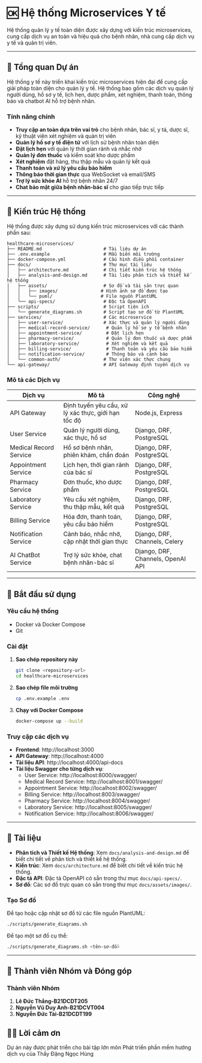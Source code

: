# 🆗 Hệ thống Microservices Y tế

Hệ thống quản lý y tế toàn diện được xây dựng với kiến trúc microservices, cung cấp dịch vụ an toàn và hiệu quả cho bệnh nhân, nhà cung cấp dịch vụ y tế và quản trị viên.

---

## 📝 Tổng quan Dự án

Hệ thống y tế này triển khai kiến trúc microservices hiện đại để cung cấp giải pháp toàn diện cho quản lý y tế. Hệ thống bao gồm các dịch vụ quản lý người dùng, hồ sơ y tế, lịch hẹn, dược phẩm, xét nghiệm, thanh toán, thông báo và chatbot AI hỗ trợ bệnh nhân.

### Tính năng chính

- **Truy cập an toàn dựa trên vai trò** cho bệnh nhân, bác sĩ, y tá, dược sĩ, kỹ thuật viên xét nghiệm và quản trị viên
- **Quản lý hồ sơ y tế điện tử** với lịch sử bệnh nhân toàn diện
- **Đặt lịch hẹn** với quản lý thời gian rảnh và nhắc nhở
- **Quản lý đơn thuốc** và kiểm soát kho dược phẩm
- **Xét nghiệm** đặt hàng, thu thập mẫu và quản lý kết quả
- **Thanh toán và xử lý yêu cầu bảo hiểm**
- **Thông báo thời gian thực** qua WebSocket và email/SMS
- **Trợ lý sức khỏe AI** hỗ trợ bệnh nhân 24/7
- **Chat bảo mật giữa bệnh nhân-bác sĩ** cho giao tiếp trực tiếp

---

## 📁 Kiến trúc Hệ thống

Hệ thống được xây dựng sử dụng kiến trúc microservices với các thành phần sau:

```
healthcare-microservices/
├── README.md                       # Tài liệu dự án
├── .env.example                    # Mẫu biến môi trường
├── docker-compose.yml              # Cấu hình điều phối container
├── docs/                           # Thư mục tài liệu
│   ├── architecture.md             # Chi tiết kiến trúc hệ thống
│   ├── analysis-and-design.md      # Tài liệu phân tích và thiết kế hệ thống
│   ├── assets/                     # Sơ đồ và tài sản trực quan
│   │   ├── images/                # Hình ảnh sơ đồ được tạo
│   │   └── puml/                  # File nguồn PlantUML
│   └── api-specs/                  # Đặc tả OpenAPI
├── scripts/                        # Script tiện ích
│   └── generate_diagrams.sh        # Script tạo sơ đồ từ PlantUML
├── services/                       # Các microservice
│   ├── user-service/               # Xác thực và quản lý người dùng
│   ├── medical-record-service/      # Quản lý hồ sơ y tế bệnh nhân
│   ├── appointment-service/         # Đặt lịch hẹn
│   ├── pharmacy-service/            # Quản lý đơn thuốc và dược phẩm
│   ├── laboratory-service/          # Xét nghiệm và kết quả
│   ├── billing-service/             # Thanh toán và yêu cầu bảo hiểm
│   ├── notification-service/        # Thông báo và cảnh báo
│   └── common-auth/                # Thư viện xác thực chung
└── api-gateway/                    # API Gateway định tuyến dịch vụ
```

### Mô tả các Dịch vụ

| Dịch vụ | Mô tả | Công nghệ |
|---------|-------------|------------------|
| API Gateway | Định tuyến yêu cầu, xử lý xác thực, giới hạn tốc độ | Node.js, Express |
| User Service | Quản lý người dùng, xác thực, hồ sơ | Django, DRF, PostgreSQL |
| Medical Record Service | Hồ sơ bệnh nhân, phiên khám, chẩn đoán | Django, DRF, PostgreSQL |
| Appointment Service | Lịch hẹn, thời gian rảnh của bác sĩ | Django, DRF, PostgreSQL |
| Pharmacy Service | Đơn thuốc, kho dược phẩm | Django, DRF, PostgreSQL |
| Laboratory Service | Yêu cầu xét nghiệm, thu thập mẫu, kết quả | Django, DRF, PostgreSQL |
| Billing Service | Hóa đơn, thanh toán, yêu cầu bảo hiểm | Django, DRF, PostgreSQL |
| Notification Service | Cảnh báo, nhắc nhở, cập nhật thời gian thực | Django, DRF, Channels, Celery |
| AI ChatBot Service | Trợ lý sức khỏe, chat bệnh nhân-bác sĩ | Django, DRF, Channels, OpenAI API |

---

## 🚀 Bắt đầu sử dụng

### Yêu cầu hệ thống

- Docker và Docker Compose
- Git

### Cài đặt

1. **Sao chép repository này**

   ```bash
   git clone <repository-url>
   cd healthcare-microservices
   ```

2. **Sao chép file môi trường**

   ```bash
   cp .env.example .env
   ```

3. **Chạy với Docker Compose**

   ```bash
   docker-compose up --build
   ```

### Truy cập các dịch vụ

- **Frontend**: http://localhost:3000
- **API Gateway**: http://localhost:4000
- **Tài liệu API**: http://localhost:4000/api-docs
- **Tài liệu Swagger cho từng dịch vụ**:
  - User Service: http://localhost:8000/swagger/
  - Medical Record Service: http://localhost:8001/swagger/
  - Appointment Service: http://localhost:8002/swagger/
  - Billing Service: http://localhost:8003/swagger/
  - Pharmacy Service: http://localhost:8004/swagger/
  - Laboratory Service: http://localhost:8005/swagger/
  - Notification Service: http://localhost:8006/swagger/

---

## 📝 Tài liệu

- **Phân tích và Thiết kế Hệ thống**: Xem `docs/analysis-and-design.md` để biết chi tiết về phân tích và thiết kế hệ thống.
- **Kiến trúc**: Xem `docs/architecture.md` để biết chi tiết về kiến trúc hệ thống.
- **Đặc tả API**: Đặc tả OpenAPI có sẵn trong thư mục `docs/api-specs/`.
- **Sơ đồ**: Các sơ đồ trực quan có sẵn trong thư mục `docs/assets/images/`.

### Tạo Sơ đồ

Để tạo hoặc cập nhật sơ đồ từ các file nguồn PlantUML:

```bash
./scripts/generate_diagrams.sh
```

Để tạo một sơ đồ cụ thể:

```bash
./scripts/generate_diagrams.sh <tên-sơ-đồ>
```

---

## 👥 Thành viên Nhóm và Đóng góp

### Thành viên Nhóm

1. **Lê Đức Thắng-B21DCDT205**
2. **Nguyễn Vũ Duy Anh-B21DCVT004**
3. **Nguyễn Đức Tài-B21DCDT199**

## 👨‍🏫 Lời cảm ơn

Dự án này được phát triển cho bài tập lớn môn Phát triển phần mềm hướng dịch vụ của Thầy Đặng Ngọc Hùng
